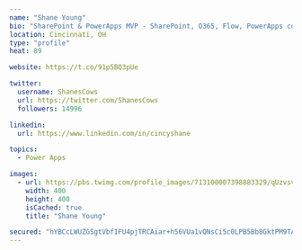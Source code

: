 ```yaml
---
name: "Shane Young"
bio: "SharePoint & PowerApps MVP - SharePoint, O365, Flow, PowerApps consulting? @PowerApps911 | Pure Snark? You found it."
location: Cincinnati, OH
type: "profile"
heat: 89

website: https://t.co/91p5BQ3pUe

twitter:
  username: ShanesCows
  url: https://twitter.com/ShanesCows
  followers: 14996

linkedin:
  url: https://www.linkedin.com/in/cincyshane

topics:
  - Power Apps

images:
  - url: https://pbs.twimg.com/profile_images/713100007398883329/qUzvsvQ3_400x400.jpg
    width: 400
    height: 400
    isCached: true
    title: "Shane Young"

secured: "hYBCcLWUZGSgtVbfIFU4pjTRCAiar+h56VUa1vQNsCi5c0LPB5Bb8GktPM9TAaiVGquT5avpvLKLXiM+vX7Q2ZJNNV9Uk/PuzPEeHWU9dn1nBijR3C0KL8C3XZH5jxkSoRps0kCYnDXjbZ27Bq4xVSGPQzQly31eJmlkUbv4by0f1PFJ1nI5InZLDvmwJQK3ZzCvvVj8SVKl7P3jofICx3X9r7lSxbWAkO+PwuxS2WsvLUD+IgPiVBlQt2T+pzVEk3kARJgeFn5v+1IekN2XsMU0J+HyppOeWkSLSq3PwfbeYN04jFt64xFVY741/X9IaX7kP58RF5Zm0q3RBM0LHfwgbzktc72Q7uGtqfJ0JwEI/+AeLKRCSLDsoYEs19Br4Ci/xevvac5rHICsffb1V0m3V5bJeowvtOlM+QbYyxM=;gASGueuo5MSis2hjeE+7TQ=="
---
```



